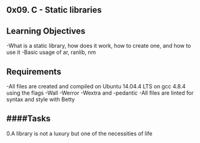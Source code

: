 0x09. C - Static libraries
---
Learning Objectives
---
-What is a static library, how does it work, how to create one, and how to use it
-Basic usage of ar, ranlib, nm

Requirements
---
-All files are created and compiled on Ubuntu 14.04.4 LTS on gcc 4.8.4 using the flags -Wall -Werror -Wextra and -pedantic
-All files are linted for syntax and style with Betty

####Tasks
---
0.A library is not a luxury but one of the necessities of life